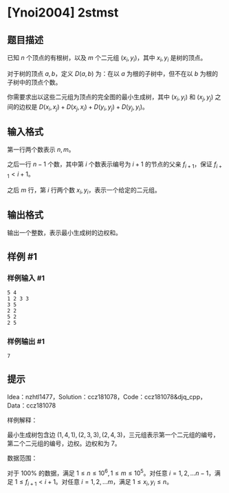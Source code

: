 # [Ynoi2004] 2stmst

## 题目描述

已知 $n$ 个顶点的有根树，以及 $m$ 个二元组 $(x_i,y_i)$，其中 $x_i,y_i$ 是树的顶点。

对于树的顶点 $a,b$，定义 $D(a,b)$ 为：在以 $a$ 为根的子树中，但不在以 $b$ 为根的子树中的顶点个数。

你需要求出以这些二元组为顶点的完全图的最小生成树，其中 $(x_i,y_i)$ 和 $(x_j,y_j)$ 之间的边权是 $D(x_i,x_j)+D(x_j,x_i)+D(y_i,y_j)+D(y_j,y_i)$。

## 输入格式

第一行两个数表示 $n,m$。

之后一行 $n-1$ 个数，其中第 $i$ 个数表示编号为 $i+1$ 的节点的父亲 $f_{i+1}$，保证 $f_{i+1}< i+1$。

之后 $m$ 行，第 $i$ 行两个数 $x_i,y_i$，表示一个给定的二元组。

## 输出格式

输出一个整数，表示最小生成树的边权和。

## 样例 #1

### 样例输入 #1
```
5 4
1 2 3 3
3 5
2 2
5 2
2 5
```

### 样例输出 #1

```
7
```

## 提示

Idea：nzhtl1477，Solution：ccz181078，Code：ccz181078&djq_cpp，Data：ccz181078

样例解释：

最小生成树包含边 $(1,4,1),(2,3,3),(2,4,3)$，三元组表示第一个二元组的编号，第二个二元组的编号，边权。边权和为 $7$。

数据范围：

对于 $100\%$ 的数据，满足 $1\le n\le 10^6,1\le m\le 10^5$。对任意 $i=1,2,\dots n-1$，满足 $1\le f_{i+1}<i+1$。对任意 $i=1,2,\dots m$，满足 $1\le x_i,y_i\le n$。
